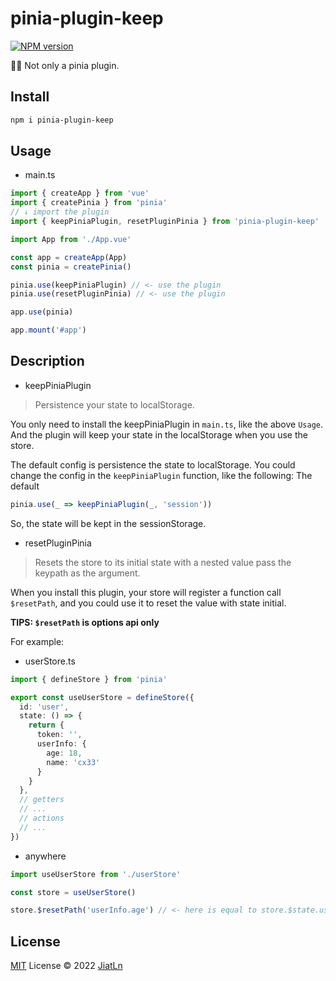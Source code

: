 # pinia-plugin-keep

[![NPM version](https://img.shields.io/npm/v/pinia-plugin-keep?color=a1b858&label=)](https://www.npmjs.com/package/pinia-plugin-keep)

🍍🍍 Not only a pinia plugin.

## Install

```bash
npm i pinia-plugin-keep
```
## Usage

- main.ts

```typescript
import { createApp } from 'vue'
import { createPinia } from 'pinia'
// ↓ import the plugin
import { keepPiniaPlugin, resetPluginPinia } from 'pinia-plugin-keep' 

import App from './App.vue'

const app = createApp(App)
const pinia = createPinia()

pinia.use(keepPiniaPlugin) // <- use the plugin
pinia.use(resetPluginPinia) // <- use the plugin

app.use(pinia)

app.mount('#app')
```

## Description

- keepPiniaPlugin

> Persistence your state to localStorage.

You only need to install the keepPiniaPlugin in `main.ts`, like the  above `Usage`. And the plugin will keep your state in the localStorage when you use the store.

The default config is persistence the state to localStorage. You could change the config in the `keepPiniaPlugin` function, like the following:
The default
```typescript
pinia.use(_ => keepPiniaPlugin(_, 'session'))
```
So, the state will be kept in the sessionStorage.

- resetPluginPinia

> Resets the store to its initial state with a nested value pass the keypath as the argument.

When you install this plugin, your store will register a function call `$resetPath`, and you could use it to reset the value with state initial.

**TIPS: `$resetPath` is options api only**

For example:

- userStore.ts

```ts
import { defineStore } from 'pinia'

export const useUserStore = defineStore({
  id: 'user',
  state: () => {
    return {
      token: '',
      userInfo: {
        age: 18,
        name: 'cx33'
      }
    }
  },
  // getters
  // ...
  // actions
  // ...
})
```
- anywhere
```ts
import useUserStore from './userStore'

const store = useUserStore()

store.$resetPath('userInfo.age') // <- here is equal to store.$state.userInfo.age = 18
```


## License

[MIT](./LICENSE) License © 2022 [JiatLn](https://github.com/jiatln)
